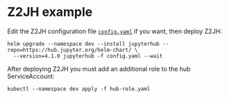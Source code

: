 # Z2JH example

Edit the Z2JH configuration file [`config.yaml`](config.yaml) if you want, then deploy Z2JH:

```
helm upgrade --namespace dev --install jupyterhub --repo=https://hub.jupyter.org/helm-chart/ \
  --version=4.1.0 jupyterhub -f config.yaml --wait
```

After deploying Z2JH you must add an additional role to the hub ServiceAccount:

```
kubectl --namespace dev apply -f hub-role.yaml
```

